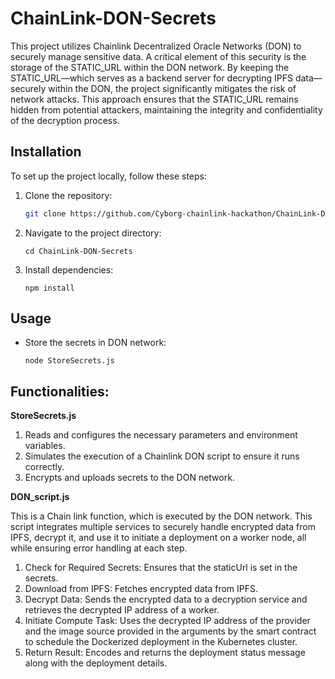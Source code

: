# ChainLink-DON-Secrets

This project utilizes Chainlink Decentralized Oracle Networks (DON) to securely manage sensitive data. A critical element of this security is the storage of the STATIC_URL within the DON network. By keeping the STATIC_URL—which serves as a backend server for decrypting IPFS data—securely within the DON, the project significantly mitigates the risk of network attacks. This approach ensures that the STATIC_URL remains hidden from potential attackers, maintaining the integrity and confidentiality of the decryption process.


## Installation

To set up the project locally, follow these steps:

1. Clone the repository:
   ```sh
   git clone https://github.com/Cyborg-chainlink-hackathon/ChainLink-DON-Secrets.git
   ```
2. Navigate to the project directory:
    ```
    cd ChainLink-DON-Secrets
    ```
3. Install dependencies:
    ```
    npm install
    ```

## Usage
- Store the secrets in DON network:
    ```
    node StoreSecrets.js
    ```
    
## Functionalities:
**StoreSecrets.js**
1. Reads and configures the necessary parameters and environment variables.
2. Simulates the execution of a Chainlink DON script to ensure it runs correctly.
3. Encrypts and uploads secrets to the DON network.


**DON_script.js**

This is a Chain link function, which is executed by the DON network. This script integrates multiple services to securely handle encrypted data from IPFS, decrypt it, and use it to initiate a deployment on a worker node, all while ensuring error handling at each step.
1. Check for Required Secrets: Ensures that the staticUrl is set in the secrets.
2. Download from IPFS: Fetches encrypted data from IPFS.
3. Decrypt Data: Sends the encrypted data to a decryption service and retrieves the decrypted IP address of a worker.
4. Initiate Compute Task: Uses the decrypted IP address of the provider and the image source provided in the arguments by the smart contract to schedule the Dockerized deployment in the Kubernetes cluster.
5. Return Result: Encodes and returns the deployment status message along with the deployment details.
